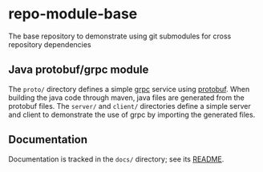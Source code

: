 # repo-module-base
The base repository to demonstrate using git submodules for cross repository dependencies

## Java protobuf/grpc module
The `proto/` directory defines a simple [grpc](https://grpc.io/) service using [protobuf](https://protobuf.dev/).
When building the java code through maven, java files are generated from the protobuf files.
The `server/` and `client/` directories define a simple server and client to demonstrate the use of grpc by importing the generated files.

## Documentation
Documentation is tracked in the `docs/` directory; see its [README](docs/README).

